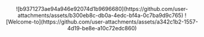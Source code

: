 <div align="center">
![b9371273ae94a946e92074d1b9696680](https://github.com/user-attachments/assets/b300eb8c-db0a-4edc-bf4a-0c7ba9d9c765)
![Welcome-to](https://github.com/user-attachments/assets/a342c1b2-1557-4d19-be8e-a10c72edc860)

</div>

<!--
**Jongwan93/Jongwan93** is a ✨ _special_ ✨ repository because its `README.md` (this file) appears on your GitHub profile.

Here are some ideas to get you started:

- 🔭 I’m currently working on ...
- 🌱 I’m currently learning ...
- 👯 I’m looking to collaborate on ...
- 🤔 I’m looking for help with ...
- 💬 Ask me about ...
- 📫 How to reach me: ...
- 😄 Pronouns: ...
- ⚡ Fun fact: ...
-->
